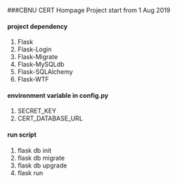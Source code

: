 ###CBNU CERT Hompage Project
start from 1 Aug 2019

#### project dependency
1. Flask
2. Flask-Login
3. Flask-Migrate
4. Flask-MySQLdb
5. Flask-SQLAlchemy
6. Flask-WTF

#### environment variable in config.py
1. SECRET_KEY
2. CERT_DATABASE_URL

#### run script
1. flask db init
2. flask db migrate
3. flask db upgrade
4. flask run